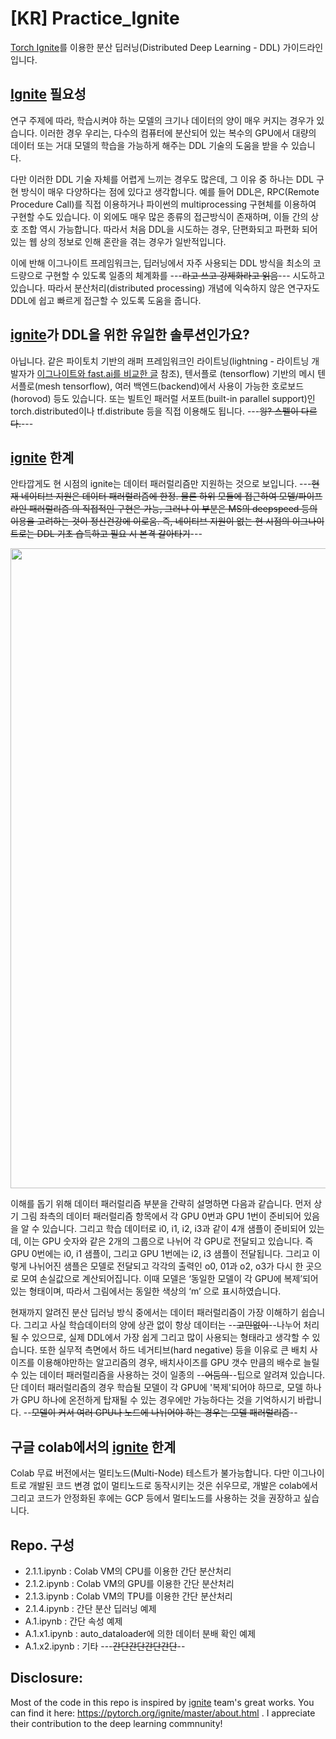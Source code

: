 # [KR] Practice_Ignite

[Torch Ignite](https://pytorch.org/ignite/)를 이용한 분산 딥러닝(Distributed Deep Learning - DDL) 가이드라인 입니다.

## [Ignite](https://pytorch.org/ignite/) 필요성

 연구 주제에 따라, 학습시켜야 하는 모델의 크기나 데이터의 양이 매우 커지는 경우가 있습니다. 이러한 경우 우리는, 다수의 컴퓨터에 분산되어 있는 복수의 GPU에서 대량의 데이터 또는 거대 모델의 학습을 가능하게 해주는 DDL 기술의 도움을 받을 수 있습니다. 

 다만 이러한 DDL 기술 자체를 어렵게 느끼는 경우도 많은데, 그 이유 중 하나는 DDL 구현 방식이 매우 다양하다는 점에 있다고 생각합니다. 예를 들어 DDL은, RPC(Remote Procedure Call)를 직접 이용하거나 파이썬의 multiprocessing 구현체를 이용하여 구현할 수도 있습니다. 이 외에도 매우 많은 종류의 접근방식이 존재하며, 이들 간의 상호 조합 역시 가능합니다. 따라서 처음 DDL을 시도하는 경우, 단편화되고 파편화 되어 있는 웹 상의 정보로 인해 혼란을 겪는 경우가 일반적입니다. 

 이에 반해 이그나이트 프레임워크는, 딥러닝에서 자주 사용되는 DDL 방식을 최소의 코드량으로 구현할 수 있도록 일종의 체계화를 ---~~라고 쓰고 강제화라고 읽음~~--- 시도하고 있습니다. 따라서 분산처리(distributed processing) 개념에 익숙하지 않은 연구자도 DDL에 쉽고 빠르게 접근할 수 있도록 도움을 줍니다.
 

## [ignite](https://pytorch.org/ignite/)가 DDL을 위한 유일한 솔루션인가요? 

 아닙니다. 같은 파이토치 기반의 래퍼 프레임워크인 라이트닝(lightning - 라이트닝 개발자가 [이그나이트와 fast.ai를 비교한 글](https://towardsdatascience.com/pytorch-lightning-vs-pytorch-ignite-vs-fast-ai-61dc7480ad8a) 참조), 텐서플로 (tensorflow) 기반의  메시 텐서플로(mesh tensorflow), 여러 백엔드(backend)에서 사용이 가능한 호로보드 (horovod) 등도 있습니다. 또는 빌트인 패러럴 서포트(built-in parallel support)인 torch.distributed이나 tf.distribute 등을 직접 이용해도 됩니다. ---~~읭? 스펠이 다르다.~~---


## [ignite](https://pytorch.org/ignite/) 한계

 안타깝게도 현 시점의 ignite는 데이터 패러럴리즘만 지원하는 것으로 보입니다. ---~~현재 네이티브 지원은 데이터 패러럴리즘에 한정. 물론 하위 모듈에 접근하여 모델/파이프라인 패러럴리즘 의 직접적인 구현은 가능, 그러나 이 부분은 MS의 deepspeed 등의 이용을 고려하는 것이 정신건강에 이로움. 즉, 네이티브 지원이 없는 현 시점의 이그나이트로는 DDL 기초 습득하고 필요 시 본격 갈아타기~~---
 
 
<div align="center">
<img width=1024 src="https://i.imgur.com/YrO6THF.png"/>
</div>

 이해를 돕기 위해 데이터 패러럴리즘 부분을 간략히 설명하면 다음과 같습니다. 먼저 상기 그림 좌측의 데이터 패러럴리즘 항목에서 각 GPU 0번과 GPU 1번이 준비되어 있음을 알 수 있습니다. 그리고 학습 데이터로 i0, i1, i2, i3과 같이 4개 샘플이 준비되어 있는데, 이는 GPU 숫자와 같은 2개의 그룹으로 나뉘어 각 GPU로 전달되고 있습니다. 즉 GPU 0번에는 i0, i1 샘플이, 그리고 GPU 1번에는 i2, i3 샘플이 전달됩니다. 그리고 이렇게 나뉘어진 샘플은 모델로 전달되고 각각의 출력인 o0, 01과 o2, o3가 다시 한 곳으로 모여 손실값으로 계산되어집니다.  이때 모델은 ‘동일한 모델이 각 GPU에 복제’되어 있는 형태이며, 따라서 그림에서는 동일한 색상의 ‘m’ 으로 표시하였습니다. 

 현재까지 알려진 분산 딥러닝 방식 중에서는 데이터 패러럴리즘이 가장 이해하기 쉽습니다. 그리고 사실 학습데이터의 양에 상관 없이 항상 데이터는 --~~고민없이~~--나누어 처리될 수 있으므로, 실제 DDL에서 가장 쉽게 그리고 많이 사용되는 형태라고 생각할 수 있습니다. 또한 실무적 측면에서 하드 네거티브(hard negative) 등을 이유로 큰 배치 사이즈를 이용해야만하는 알고리즘의 경우, 배치사이즈를 GPU 갯수 만큼의 배수로 늘릴 수 있는 데이터 패러럴리즘을 사용하는 것이 일종의 --~~어둠의~~--팁으로 알려져 있습니다. 단 데이터 패러럴리즘의 경우 학습될 모델이 각 GPU에 '복제'되어야 하므로, 모델 하나가 GPU 하나에 온전하게 탑재될 수 있는 경우에만 가능하다는 것을 기억하시기 바랍니다. --~~모델이 커서 여러 GPU나 노드에 나뉘어야 하는 경우는 모델 패러럴리즘~~--


## 구글 colab에서의 [ignite](https://pytorch.org/ignite/) 한계

 Colab 무료 버전에서는 멀티노드(Multi-Node) 테스트가 불가능합니다. 다만 이그나이트로 개발된 코드 변경 없이 멀티노드로 동작시키는 것은 쉬우므로, 개발은 colab에서 그리고 코드가 안정화된 후에는 GCP 등에서 멀티노드를 사용하는 것을 권장하고 싶습니다.
 

## Repo. 구성

- 2.1.1.ipynb : Colab VM의 CPU를 이용한 간단 분산처리
- 2.1.2.ipynb : Colab VM의 GPU를 이용한 간단 분산처리
- 2.1.3.ipynb : Colab VM의 TPU를 이용한 간단 분산처리
- 2.1.4.ipynb : 간단 분산 딥러닝 예제
- A.1.ipynb : 간단 속성 예제
- A.1.x1.ipynb : auto_dataloader에 의한 데이터 분배 확인 예제
- A.1.x2.ipynb : 기타
---~~간단간단간단간단~~--


## **Disclosure**:   
Most of the code in this repo is inspired by [ignite](https://pytorch.org/ignite/) team's great works. You can find it here: https://pytorch.org/ignite/master/about.html . I appreciate their contribution to the deep learning commnunity!

